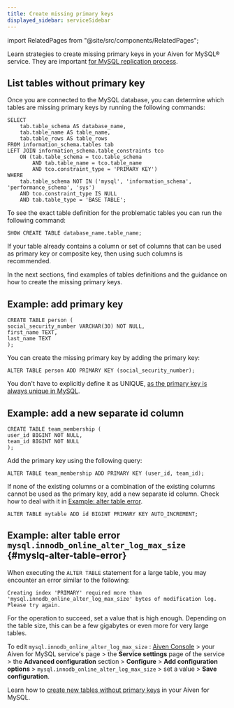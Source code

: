 ```yaml
---
title: Create missing primary keys
displayed_sidebar: serviceSidebar
---
```


import RelatedPages from "@site/src/components/RelatedPages";

Learn strategies to create missing primary keys in your Aiven for MySQL® service. They are important [for MySQL replication process](/docs/products/mysql/concepts/mysql-replication).

## List tables without primary key

Once you are connected to the MySQL database, you can determine which
tables are missing primary keys by running the following commands:

```shell
SELECT
    tab.table_schema AS database_name,
    tab.table_name AS table_name,
    tab.table_rows AS table_rows
FROM information_schema.tables tab
LEFT JOIN information_schema.table_constraints tco
    ON (tab.table_schema = tco.table_schema
        AND tab.table_name = tco.table_name
        AND tco.constraint_type = 'PRIMARY KEY')
WHERE
    tab.table_schema NOT IN ('mysql', 'information_schema', 'performance_schema', 'sys')
    AND tco.constraint_type IS NULL
    AND tab.table_type = 'BASE TABLE';
```

To see the exact table definition for the problematic tables you can run
the following command:

```shell
SHOW CREATE TABLE database_name.table_name;
```

If your table already contains a column or set of columns that can be
used as primary key or composite key, then using such columns is
recommended.

In the next sections, find examples of tables definitions and the
guidance on how to create the missing primary keys.

## Example: add primary key

```shell
CREATE TABLE person (
social_security_number VARCHAR(30) NOT NULL,
first_name TEXT,
last_name TEXT
);
```

You can create the missing primary key by adding the primary key:

```shell
ALTER TABLE person ADD PRIMARY KEY (social_security_number);
```

You don't have to explicitly define it as UNIQUE, [as the primary key
is always unique in
MySQL](https://dev.mysql.com/doc/refman/8.0/en/primary-key-optimization.html).

## Example: add a new separate id column

```shell
CREATE TABLE team_membership (
user_id BIGINT NOT NULL,
team_id BIGINT NOT NULL
);
```

Add the primary key using the following query:

```shell
ALTER TABLE team_membership ADD PRIMARY KEY (user_id, team_id);
```

If none of the existing columns or a combination of the existing columns
cannot be used as the primary key, add a new separate id column. Check
how to deal with it in
[Example: alter table error](/docs/products/mysql/howto/create-missing-primary-keys#myslq-alter-table-error).

```shell
ALTER TABLE mytable ADD id BIGINT PRIMARY KEY AUTO_INCREMENT;
```

## Example: alter table error `mysql.innodb_online_alter_log_max_size` {#myslq-alter-table-error}

When executing the `ALTER TABLE` statement for a large table, you may
encounter an error similar to the following:

```shell
Creating index 'PRIMARY' required more than 'mysql.innodb_online_alter_log_max_size' bytes of modification log. Please try again.
```

For the operation to succeed, set a value that is high
enough. Depending on the table size, this can be a few gigabytes or
even more for very large tables.

To edit `mysql.innodb_online_alter_log_max_size` : [Aiven
Console](https://console.aiven.io/) > your Aiven for MySQL service's
page > the **Service settings** page of the service > the **Advanced
configuration** section > **Configure** > **Add configuration
options** > `mysql.innodb_online_alter_log_max_size` > set a value >
**Save configuration**.

<RelatedPages/>

Learn how to
[create new tables without primary keys](/docs/products/mysql/howto/create-tables-without-primary-keys) in your Aiven for MySQL.
